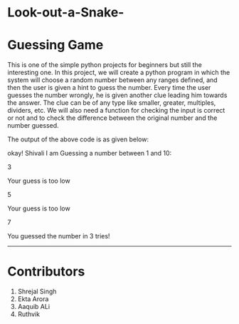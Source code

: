 # Look-out-a-Snake-

# Guessing Game

This is one of the simple python projects for beginners but still the interesting one. In this project, we will create a python program in which the system will choose a random number between any ranges defined, and then the user is given a hint to guess the number. Every time the user guesses the number wrongly, he is given another clue leading him towards the answer. The clue can be of any type like smaller, greater, multiples, dividers, etc. We will also need a function for checking the input is correct or not and to check the difference between the original number and the number guessed. 

The output of the above code is as given below:

 okay! Shivali I am Guessing a number between 1 and 10:
 
 3
 
 Your guess is too low
 
 5
 
 Your guess is too low
 
 7
 
 You guessed the number in 3 tries!
 
 
 ---
 
 # Contributors
 1. Shrejal Singh
 2. Ekta Arora
 3. Aaquib ALi
 4. Ruthvik
